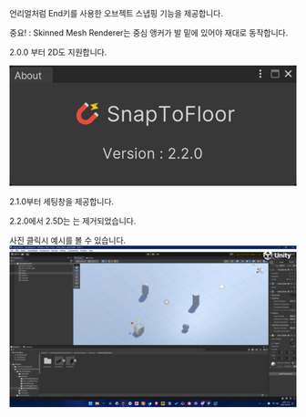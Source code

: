 언리얼처럼 End키를 사용한 오브젝트 스냅핑 기능을 제공합니다.

중요! : Skinned Mesh Renderer는 중심 앵커가 발 밑에 있어야 재대로 동작합니다.

2.0.0 부터 2D도 지원합니다.

![세팅창 이미지](Image~/example-settings.png)

2.1.0부터 세팅창을 제공합니다.

2.2.0에서 2.5D는 는 제거되었습니다.

사진 클릭시 예시를 볼 수 있습니다.
[![미리보기 영상](Image~/preview.png)](https://www.youtube.com/watch?v=fc7Md2kuvP8&t=5s)
